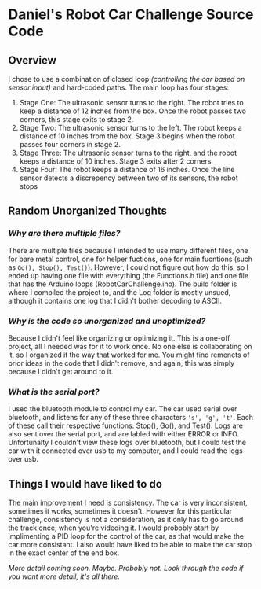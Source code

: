 # Daniel's Robot Car Challenge Source Code
## Overview
I chose to use a combination of closed loop *(controlling the car based on sensor input)* and hard-coded paths. The main loop has four stages:
1. Stage One: The ultrasonic sensor turns to the right. The robot tries to keep a distance of 12 inches from the box. Once the robot passes two corners, this stage exits to stage 2.
2. Stage Two: The ultrasonic sensor turns to the left. The robot keeps a distance of 10 inches from the box. Stage 3 begins when the robot passes four corners in stage 2.
3. Stage Three: The ultrasonic sensor turns to the right, and the robot keeps a distance of 10 inches. Stage 3 exits after 2 corners.
4. Stage Four: The robot keeps a distance of 16 inches. Once the line sensor detects a discrepency between two of its sensors, the robot stops

## Random Unorganized Thoughts
### *Why are there multiple files?*
There are multiple files because I intended to use many different files, one for bare metal control, one for helper fuctions, one for main fucntions (such as `Go(), Stop(), Test()`). However, I could not figure out how do this, so I ended up having one file with everything (the Functions.h file) and one file that has the Arduino loops (RobotCarChallenge.ino). The build folder is where I compiled the project to, and the Log folder is mostly unsued, although it contains one log that I didn't bother decoding to ASCII.

### *Why is the code so unorganized and unoptimized?*
Because I didn't feel like organizing or optimizing it. This is a one-off project, all I needed was for it to work once. No one else is collaborating on it, so I organized it the way that worked for me. You might find remenets of prior ideas in the code that I didn't remove, and again, this was simply because I didn't get around to it.

### *What is the serial port?*
I used the bluetooth module to control my car. The car used serial over bluetooth, and listens for any of these three characters `'s', 'g', 't'`. Each of these call their respective functions: Stop(), Go(), and Test(). Logs are also sent over the serial port, and are labled with either ERROR or INFO. Unfortunalty I couldn't view these logs over bluetooth, but I could test the car with it connected over usb to my computer, and I could read the logs over usb.

## Things I would have liked to do
The main improvement I need is consistency. The car is very inconsistent, sometimes it works, sometimes it doesn't. However for this particular challenge, consistency is not a consideration, as it only has to go around the track once, when you're videoing it. I would probobly start by implimenting a PID loop for the control of the car, as that would make the car more consistant. I also would have liked to be able to make the car stop in the exact center of the end box.

*More detail coming soon. Maybe. Probobly not. Look through the code if you want more detail, it's all there.*